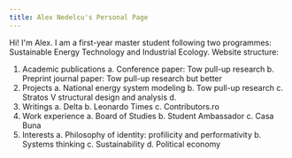 ```yaml
---
title: Alex Nedelcu's Personal Page
---
```


Hi! I'm Alex. I am a first-year master student following two programmes: Sustainable Energy Technology and Industrial Ecology. Website structure:

1. Academic publications
  a. Conference paper: Tow pull-up research
  b. Preprint journal paper: Tow pull-up research but better
3. Projects
  a. National energy system modeling
  b. Tow pull-up research
  c. Stratos V structural design and analysis
  d. 
4. Writings
  a. Delta
  b. Leonardo Times
  c. Contributors.ro
5. Work experience
  a. Board of Studies
  b. Student Ambassador
  c. Casa Buna
6. Interests
  a. Philosophy of identity: profilicity and performativity
  b. Systems thinking
  c. Sustainability
  d. Political economy

